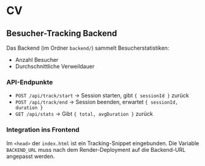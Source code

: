 # CV

## Besucher-Tracking Backend

Das Backend (im Ordner `backend/`) sammelt Besucherstatistiken:

- Anzahl Besucher
- Durchschnittliche Verweildauer

### API-Endpunkte

- `POST /api/track/start` → Session starten, gibt `{ sessionId }` zurück
- `POST /api/track/end` → Session beenden, erwartet `{ sessionId, duration }`
- `GET /api/stats` → Gibt `{ total, avgDuration }` zurück

### Integration ins Frontend

Im `<head>` der `index.html` ist ein Tracking-Snippet eingebunden. Die Variable `BACKEND_URL` muss nach dem Render-Deployment auf die Backend-URL angepasst werden.
